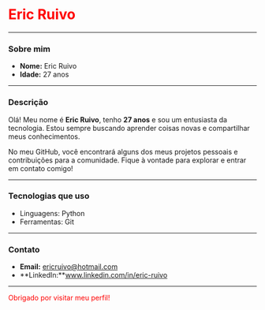 # <span style="color: red;">Eric Ruivo</span>

---

### Sobre mim
- **Nome:** Eric Ruivo
- **Idade:** 27 anos

---

### Descrição
Olá! Meu nome é **Eric Ruivo**, tenho **27 anos** e sou um entusiasta da tecnologia. Estou sempre buscando aprender coisas novas e compartilhar meus conhecimentos.

No meu GitHub, você encontrará alguns dos meus projetos pessoais e contribuições para a comunidade. Fique à vontade para explorar e entrar em contato comigo!

---

### Tecnologias que uso
- Linguagens:  Python
- Ferramentas: Git

---

### Contato
- **Email:** ericruivo@hotmail.com
- **LinkedIn:**www.linkedin.com/in/eric-ruivo

---

<p style="color: red;">Obrigado por visitar meu perfil!</p>
